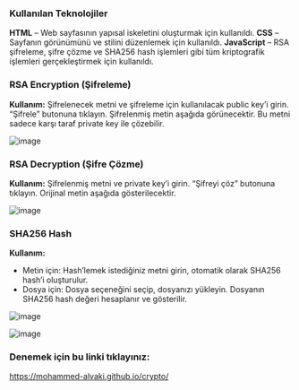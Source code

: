 ### Kullanılan Teknolojiler

**HTML** – Web sayfasının yapısal iskeletini oluşturmak için kullanıldı.
**CSS** – Sayfanın görünümünü ve stilini düzenlemek için kullanıldı.
**JavaScript** – RSA şifreleme, şifre çözme ve SHA256 hash işlemleri gibi tüm kriptografik işlemleri gerçekleştirmek için kullanıldı.

### RSA Encryption (Şifreleme)
**Kullanım:** Şifrelenecek metni ve şifreleme için kullanılacak public key’i girin. “Şifrele” butonuna tıklayın. Şifrelenmiş metin aşağıda görünecektir. Bu metni sadece karşı taraf private key ile çözebilir.

![image](https://github.com/user-attachments/assets/fc5001a9-a4fa-4775-b63e-be1ea4247067)


### RSA Decryption (Şifre Çözme)
**Kullanım:** Şifrelenmiş metni ve private key’i girin. “Şifreyi çöz” butonuna tıklayın. Orijinal metin aşağıda gösterilecektir.

![image](https://github.com/user-attachments/assets/e9a88f7c-4ec5-415e-b774-b491c1a99340)


### SHA256 Hash
**Kullanım:**
* Metin için: Hash’lemek istediğiniz metni girin, otomatik olarak SHA256 hash’i oluşturulur.
* Dosya için: Dosya seçeneğini seçip, dosyanızı yükleyin. Dosyanın SHA256 hash değeri hesaplanır ve gösterilir.

![image](https://github.com/user-attachments/assets/ba165b88-bf44-4528-8d84-9690e7b51987)

![image](https://github.com/user-attachments/assets/14d46185-8285-4d0d-a966-2ee4d9512d43)

### Denemek için bu linki tıklayınız: 
https://mohammed-alvaki.github.io/crypto/
